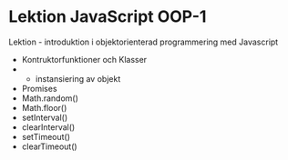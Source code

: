 # Lektion JavaScript OOP-1
Lektion - introduktion i objektorienterad programmering med Javascript

- Kontruktorfunktioner och Klasser
- - instansiering av objekt
- Promises
- Math.random()
- Math.floor()
- setInterval()
- clearInterval()
- setTimeout()
- clearTimeout()
